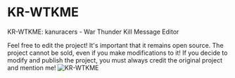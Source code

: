 # KR-WTKME
KR-WTKME: kanuracers - War Thunder Kill Message Editor

Feel free to edit the project! It's important that it remains open source. The project cannot be sold, even if you make modifications to it! If you decide to modify and publish the project, you must always credit the original project and mention me!
![KR-WTKME](https://github.com/kanuracer/KR-WTKME/assets/115377230/92ff1a95-bb76-401f-a7ee-4914efad7e7f)
